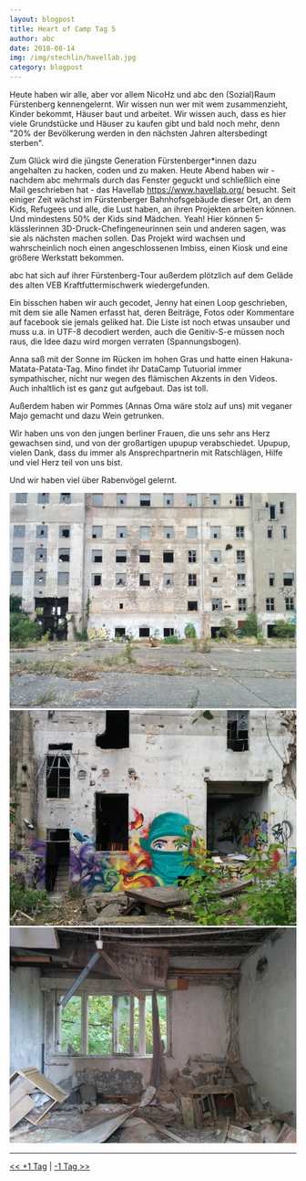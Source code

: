 ```yaml
---
layout: blogpost
title: Heart of Camp Tag 5
author: abc
date: 2018-08-14
img: /img/stechlin/havellab.jpg
category: blogpost
---
```

Heute haben wir alle, aber vor allem NicoHz und abc den (Sozial)Raum Fürstenberg kennengelernt. Wir wissen nun wer mit wem zusammenzieht, Kinder bekommt, Häuser baut und arbeitet. Wir wissen auch, dass es hier viele Grundstücke und Häuser zu kaufen gibt und bald noch mehr, denn "20% der Bevölkerung werden in den nächsten Jahren altersbedingt sterben".

Zum Glück wird die jüngste Generation Fürstenberger*innen dazu angehalten zu hacken, coden und zu maken. Heute Abend haben wir - nachdem abc mehrmals durch das Fenster geguckt und schließlich eine Mail geschrieben hat - das Havellab https://www.havellab.org/  besucht. Seit einiger Zeit wächst im Fürstenberger Bahnhofsgebäude dieser Ort, an dem Kids, Refugees und alle, die Lust haben, an ihren Projekten arbeiten können. Und mindestens 50% der Kids sind Mädchen. Yeah! Hier können 5-klässlerinnen 3D-Druck-Chefingeneurinnen sein und anderen sagen, was sie als nächsten machen sollen. Das Projekt wird wachsen und wahrscheinlich noch einen angeschlossenen Imbiss, einen Kiosk und eine größere Werkstatt bekommen.

abc hat sich auf ihrer Fürstenberg-Tour außerdem plötzlich auf dem Geläde des alten VEB Kraftfuttermischwerk wiedergefunden.   

Ein bisschen haben wir auch gecodet, Jenny hat einen Loop geschrieben, mit dem sie alle Namen erfasst hat, deren Beiträge, Fotos oder Kommentare auf facebook sie jemals geliked  hat. Die Liste ist noch etwas unsauber und muss u.a. in UTF-8 decodiert werden, auch die Genitiv-S-e müssen noch raus, die Idee dazu wird morgen verraten (Spannungsbogen).

Anna saß mit der Sonne im Rücken im hohen Gras und hatte einen Hakuna-Matata-Patata-Tag.
Mino findet ihr DataCamp Tutuorial immer sympathischer, nicht nur wegen des flämischen Akzents in den Videos. Auch inhaltlich ist es ganz gut aufgebaut. Das ist toll. 

Außerdem haben wir Pommes (Annas Oma wäre stolz auf uns) mit veganer Majo gemacht und dazu Wein getrunken.

Wir haben uns von den jungen berliner Frauen, die uns sehr ans Herz gewachsen sind, und von der großartigen upupup verabschiedet. Upupup, vielen Dank, dass du immer als Ansprechpartnerin mit Ratschlägen, Hilfe und viel Herz teil von uns bist. 

Und wir haben viel über Rabenvögel gelernt.



![](/img/stechlin/VEB1.jpg)
![](/img/stechlin/VEB2.jpg)
![](/img/stechlin/VEB3.jpg)


***

[<< +1 Tag](/stechlin_15)
|
[-1 Tag >>](/stechlin_13)
